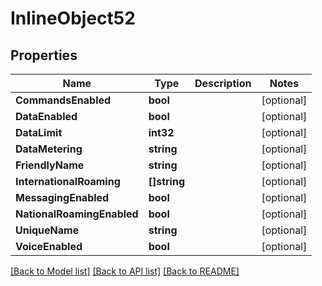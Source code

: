 # InlineObject52

## Properties

Name | Type | Description | Notes
------------ | ------------- | ------------- | -------------
**CommandsEnabled** | **bool** |  | [optional] 
**DataEnabled** | **bool** |  | [optional] 
**DataLimit** | **int32** |  | [optional] 
**DataMetering** | **string** |  | [optional] 
**FriendlyName** | **string** |  | [optional] 
**InternationalRoaming** | **[]string** |  | [optional] 
**MessagingEnabled** | **bool** |  | [optional] 
**NationalRoamingEnabled** | **bool** |  | [optional] 
**UniqueName** | **string** |  | [optional] 
**VoiceEnabled** | **bool** |  | [optional] 

[[Back to Model list]](../README.md#documentation-for-models) [[Back to API list]](../README.md#documentation-for-api-endpoints) [[Back to README]](../README.md)


